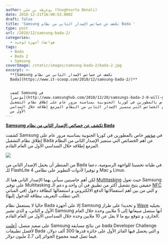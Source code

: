 ```yaml
---
author: يوغرطة بن علي (Youghourta Benali)
date: 2010-12-21T16:08:53.000Z
draft: false
title: 'Samsung تكشف عن خصائص الإصدار الثاني من نظام Bada '
type: post
url: /2010/12/samsung-bada-2/
categories:
  - هواتف/ أجهزة لوحية
tags:
  - Bada
  - Bada 2
  - Samsung
coverImage: /static/images/samsung-bada-2/bada-2.jpg
excerpt: >-
  **[Samsung تكشف عن خصائص الإصدار الثاني من نظام
  Bada](https://www.it-scoop.com/2010/12/samsung-bada-2/)**


  كشفت Samsung في
  [مؤتمر](http://www.samsunghub.com/2010/12/20/samsungs-bada-2-0-will-get-improved-ui-nfc-support-plans-to-sell-10m-waves-in-1h-2011/)
  خاص بالمطورين في كوريا الجنوبية بمناسبة مرور عام على إطلاق نظام التشغيل Bada
  عن أهم الخصائص التي ستميز الإصدار الثاني من النظام المزمع إطلاقه خلال السداسي
  الأول من
---
```

**[Samsung تكشف عن خصائص الإصدار الثاني من نظام Bada](https://www.it-scoop.com/2010/12/samsung-bada-2/)**

كشفت Samsung في [مؤتمر](http://www.samsunghub.com/2010/12/20/samsungs-bada-2-0-will-get-improved-ui-nfc-support-plans-to-sell-10m-waves-in-1h-2011/) خاص بالمطورين في كوريا الجنوبية بمناسبة مرور عام على إطلاق نظام التشغيل Bada عن أهم الخصائص التي ستميز الإصدار الثاني من النظام المزمع إطلاقه خلال السداسي الأول من العام القادم.

![](/static/images/samsung-bada-2/bada-2.jpg)

من المنتظر أن يحمل الإصدار الثاني من Bada في طياته تحسينا للواجهة الرسومية، دعما للـ FlashLite 4 و توفيرا لأدوات التطوير على نظامي Mac و Linux.

لكن أهم خاصيتين سيأتي بهما الإصدار الثاني هما الـ [Multitasking](http://en.wikipedia.org/wiki/Computer_multitasking) حيث تعول Samsung على توفير Multitasking حقيقي يتيح تشغيل أكثر من تطبيق في آن واحد،و دعم الـ [NFC](http://en.wikipedia.org/wiki/Near_field_communication) و التي من بين أهم استعمالاتها الدفع الالكتروني و استعمالها كبطاقة دخول (في المباني التي تتطلب التعريف ببطاقة للدخول إليها).

حاليا لا يستعمل نظام Bada إلا على أجهزة Samsung و تحديدا على طراز [Wave](https://www.it-scoop.com/2010/02/samsung-%D8%AA%D9%83%D8%B4%D9%81-%D8%A7%D9%84%D9%86%D9%82%D8%A7%D8%A8-%D8%B9%D9%86-%D9%87%D8%A7%D8%AA%D9%81-wave-s8500-%D8%A7%D9%84%D9%85%D8%AC%D9%87%D8%B2-%D8%A8%D9%86%D8%B8%D8%A7%D9%85-bada/) بجيليه الأول و الثاني، و الذي تشير Samsung أنها ستصل مبيعاتها إلى 5 ملايين وحدة خلال العام الجاري، و تتوقع بيع ما لا يقل عن 10 ملايين وحدة خلال السداسي الأول من العام القادم.

على صعيد متصل، [أعلنت](http://www.samsunghub.com/2010/12/08/bada-os-completes-one-year-announces-bada-developer-challenge-winner/) Samsung عن نتائج مسابقة bada Developer Challenge لأفضل تطبيقات Bada و التي يحصل فيها الفائز الأول على جائزة قدرها 300 ألف دولار، فيما تصل قيمة مجموع الجوائز إلى 2.7 مليون دولار.
